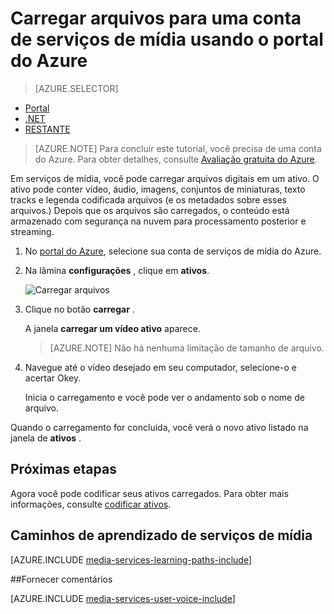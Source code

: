 <properties
    pageTitle=" Carregar arquivos para uma conta de serviços de mídia usando o portal de Azure | Microsoft Azure"
    description="Este tutorial orienta você pelas etapas de carregar arquivos para uma conta de serviços de mídia usando o portal do Azure"
    services="media-services"
    documentationCenter=""
    authors="Juliako"
    manager="erikre"
    editor=""/>

<tags
    ms.service="media-services"
    ms.workload="media"
    ms.tgt_pltfrm="na"
    ms.devlang="na"
    ms.topic="get-started-article"
    ms.date="10/14/2016"
    ms.author="juliako"/>


# <a name="upload-files-into-a-media-services-account-using-the-azure-portal"></a>Carregar arquivos para uma conta de serviços de mídia usando o portal do Azure 

> [AZURE.SELECTOR]
- [Portal](media-services-portal-upload-files.md)
- [.NET](media-services-dotnet-upload-files.md)
- [RESTANTE](media-services-rest-upload-files.md)

> [AZURE.NOTE] Para concluir este tutorial, você precisa de uma conta do Azure. Para obter detalhes, consulte [Avaliação gratuita do Azure](https://azure.microsoft.com/pricing/free-trial/). 

Em serviços de mídia, você pode carregar arquivos digitais em um ativo. O ativo pode conter vídeo, áudio, imagens, conjuntos de miniaturas, texto tracks e legenda codificada arquivos (e os metadados sobre esses arquivos.) Depois que os arquivos são carregados, o conteúdo está armazenado com segurança na nuvem para processamento posterior e streaming.
 
1. No [portal do Azure](https://portal.azure.com/), selecione sua conta de serviços de mídia do Azure.

2. Na lâmina **configurações** , clique em **ativos**.

    ![Carregar arquivos](./media/media-services-portal-vod-get-started/media-services-upload.png)

3. Clique no botão **carregar** .

    A janela **carregar um vídeo ativo** aparece.

    >[AZURE.NOTE] Não há nenhuma limitação de tamanho de arquivo.
    
4. Navegue até o vídeo desejado em seu computador, selecione-o e acertar Okey.  

    Inicia o carregamento e você pode ver o andamento sob o nome de arquivo.  

Quando o carregamento for concluída, você verá o novo ativo listado na janela de **ativos** . 


## <a name="next-steps"></a>Próximas etapas

Agora você pode codificar seus ativos carregados. Para obter mais informações, consulte [codificar ativos](media-services-portal-encode.md).

## <a name="media-services-learning-paths"></a>Caminhos de aprendizado de serviços de mídia

[AZURE.INCLUDE [media-services-learning-paths-include](../../includes/media-services-learning-paths-include.md)]

##<a name="provide-feedback"></a>Fornecer comentários

[AZURE.INCLUDE [media-services-user-voice-include](../../includes/media-services-user-voice-include.md)]


